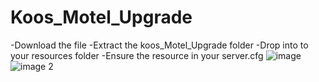 # Koos_Motel_Upgrade
-Download the file
-Extract the koos_Motel_Upgrade folder
-Drop into to your resources folder
-Ensure the resource in your server.cfg
![image](https://github.com/kleinKoos/Koos_Motel_Upgrade/assets/155074450/782dbe64-0c74-49d1-ac24-afda6a11f901)
![image 2](https://github.com/kleinKoos/Koos_Motel_Upgrade/assets/155074450/c07c419f-2655-4dbb-b45f-fa551d83d8b6)
